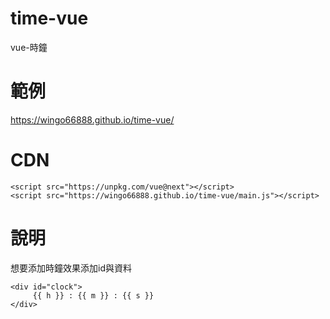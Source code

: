 # time-vue
vue-時鐘
# 範例 
https://wingo66888.github.io/time-vue/

# CDN
```
<script src="https://unpkg.com/vue@next"></script>
<script src="https://wingo66888.github.io/time-vue/main.js"></script>
```

# 說明
想要添加時鐘效果添加id與資料

```
<div id="clock">
     {{ h }} : {{ m }} : {{ s }}
</div>
```